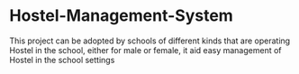 # Hostel-Management-System
This project can be adopted by schools of different kinds that are operating 
Hostel in the school, either for male or female, it aid easy management of 
Hostel in the school settings

